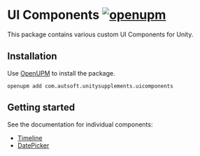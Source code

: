# UI Components [![openupm](https://img.shields.io/npm/v/com.autsoft.unitysupplements.uicomponents?label=openupm&registry_uri=https://package.openupm.com)](https://openupm.com/packages/com.autsoft.unitysupplements.uicomponents/)

This package contains various custom UI Components for Unity.
## Installation

Use [OpenUPM](https://openupm.com/) to install the package.

```
openupm add com.autsoft.unitysupplements.uicomponents
```

## Getting started

See the documentation for individual components:
- [Timeline](./Timeline.md)
- [DatePicker](./DatePicker.md)
